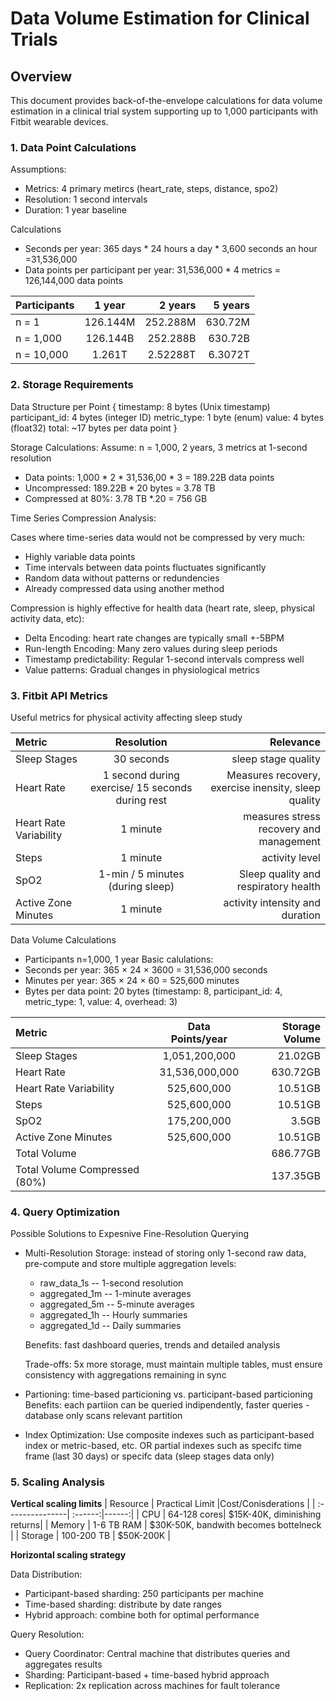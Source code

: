 # Data Volume Estimation for Clinical Trials

## Overview
This document provides back-of-the-envelope calculations for data volume estimation in a clinical trial system supporting up to 1,000 participants with Fitbit wearable devices.

### 1. Data Point Calculations
Assumptions:
- Metrics:  4 primary metircs (heart_rate, steps, distance, spo2)
- Resolution: 1 second intervals
- Duration: 1 year baseline

Calculations
- Seconds per year: 365 days * 24 hours a day * 3,600 seconds an hour =31,536,000 
- Data points per participant per year: 31,536,000 * 4 metrics = 126,144,000 data points

| Participants    | 1 year  | 2 years | 5 years |
| :---------------| :------:| -------:| -------:|
| n = 1           | 126.144M| 252.288M| 630.72M |
| n = 1,000       | 126.144B| 252.288B| 630.72B |
| n = 10,000      | 1.261T  | 2.52288T| 6.3072T |

### 2. Storage Requirements

Data Structure per Point
{
  timestamp: 8 bytes (Unix timestamp)
  participant_id: 4 bytes (integer ID)
  metric_type: 1 byte (enum)
  value: 4 bytes (float32)
  total: ~17 bytes per data point
}

Storage Calculations:
Assume: n = 1,000, 2 years, 3 metrics at 1-second resolution
- Data points: 1,000 * 2 * 31,536,00 * 3 = 189.22B data points
- Uncompressed: 189.22B * 20 bytes = 3.78 TB
- Compressed at 80%: 3.78 TB *.20 = 756 GB

Time Series Compression Analysis:

Cases where time-series data would not be compressed by very much:
- Highly variable data points
- Time intervals between data points fluctuates significantly
- Random data without patterns or redundencies
- Already compressed data using another method

Compression is highly effective for health data (heart rate, sleep, physical activity data, etc):
- Delta Encoding: heart rate changes are typically small +-5BPM
- Run-length Encoding: Many zero values during sleep periods
- Timestamp predictability: Regular 1-second intervals compress well
- Value patterns: Gradual changes in physiological metrics

### 3. Fitbit API Metrics
Useful metrics for physical activity affecting sleep
study

| Metric         |Resolution| Relevance  |
| :---------------| :------:| -------:|
| Sleep Stages    | 30 seconds| sleep stage quality|  
| Heart Rate   | 1 second during exercise/ 15 seconds during rest|Measures recovery, exercise inensity, sleep quality | 
| Heart Rate Variability| 1 minute  | measures stress recovery and management |
| Steps     | 1 minute  | activity level|
| SpO2    |1-min / 5 minutes (during sleep)| Sleep quality and respiratory health |
| Active Zone Minutes  | 1 minute  | activity intensity and duration |

Data Volume Calculations
- Participants n=1,000, 1 year
Basic calulations:
- Seconds per year: 365 × 24 × 3600 = 31,536,000 seconds
- Minutes per year: 365 × 24 × 60 = 525,600 minutes
- Bytes per data point: 20 bytes (timestamp: 8, participant_id: 4, metric_type: 1, value: 4, overhead: 3)

| Metric         |Data Points/year| Storage Volume  |
| :---------------| :------:| -------:|
| Sleep Stages    | 1,051,200,000| 21.02GB|  
| Heart Rate   | 31,536,000,000| 630.72GB |
| Heart Rate Variability| 525,600,000 | 10.51GB |
| Steps     |525,600,000 | 10.51GB |
| SpO2    |175,200,000| 3.5GB |
| Active Zone Minutes  | 525,600,000 | 10.51GB |
| Total Volume  | | 686.77GB |
| Total Volume Compressed (80%)  |   | 137.35GB |

### 4. Query Optimization 
Possible Solutions to Expesnive Fine-Resolution Querying
- Multi-Resolution Storage: instead of storing only 1-second raw data, pre-compute and store multiple aggregation levels:
  - raw_data_1s      -- 1-second resolution
  - aggregated_1m    -- 1-minute averages
  - aggregated_5m    -- 5-minute averages
  - aggregated_1h    -- Hourly summaries
  - aggregated_1d    -- Daily summaries
  
  Benefits: fast dashboard queries, trends and detailed analysis
  
  Trade-offs: 5x more storage, must maintain multiple tables, must ensure consistency with aggregations remaining in sync
- Partioning: time-based particioning vs. participant-based particioning
  Benefits: each partiion can be queried indipendently, faster queries - database only scans relevant partition
- Index Optimization: Use composite indexes such as participant-based index or metric-based, etc. OR partial indexes such as specifc time frame (last 30 days) or specifc data (sleep stages data only)

### 5. Scaling Analysis

**Vertical scaling limits**
| Resource    | Practical Limit |Cost/Conisderations |
| :---------------| :------:|------:|
| CPU          | 64-128 cores| $15K-40K, diminishing returns|
| Memory      | 1-6 TB RAM | $30K-50K, bandwith becomes bottelneck |
| Storage      | 100-200 TB | $50K-200K |

**Horizontal scaling strategy**

Data Distribution:
- Participant-based sharding: 250 participants per machine
- Time-based sharding: distribute by date ranges
- Hybrid approach: combine both for optimal performance

Query Resolution:
- Query Coordinator: Central machine that distributes queries and aggregates results
- Sharding: Participant-based + time-based hybrid approach
- Replication: 2x replication across machines for fault tolerance